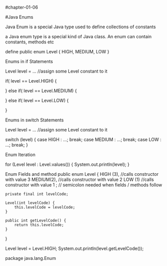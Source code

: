 #chapter-01-06

#Java Enums

  Java Enum is a special Java type used to define collections of constants

  a Java enum type is a special kind of Java class. An enum can contain constants, methods etc

define
public enum Level {
    HIGH,
    MEDIUM,
    LOW
}

Enums in if Statements

Level level = ...  //assign some Level constant to it

if( level == Level.HIGH) {

} else if( level == Level.MEDIUM) {

} else if( level == Level.LOW) {

}

Enums in switch Statements

Level level = ...  //assign some Level constant to it

switch (level) {
    case HIGH   : ...; break;
    case MEDIUM : ...; break;
    case LOW    : ...; break;
}

Enum Iteration

for (Level level : Level.values()) {
    System.out.println(level);
}

Enum Fields and method
public enum Level {
    HIGH  (3),  //calls constructor with value 3
    MEDIUM(2),  //calls constructor with value 2
    LOW   (1)   //calls constructor with value 1
    ; // semicolon needed when fields / methods follow


    private final int levelCode;

    Level(int levelCode) {
        this.levelCode = levelCode;
    }
    
    public int getLevelCode() {
        return this.levelCode;
    }
    
}

Level level = Level.HIGH;
System.out.println(level.getLevelCode());

package
java.lang.Enum